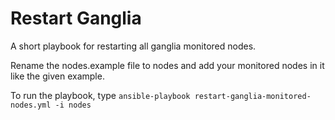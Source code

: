 # Restart Ganglia
A short playbook for restarting all ganglia monitored nodes.

Rename the nodes.example file to nodes and add your monitored nodes in it like 
the given example.

To run the playbook, type 
`ansible-playbook restart-ganglia-monitored-nodes.yml -i nodes`
